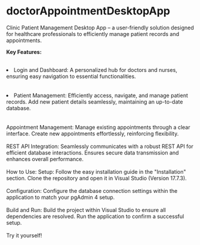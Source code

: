 # doctorAppointmentDesktopApp
Clinic Patient Management Desktop App – a user-friendly solution designed for healthcare professionals to efficiently manage patient records and appointments. 

<strong>Key Features:</strong>
<br></br>
<li>Login and Dashboard:
    A personalized hub for doctors and nurses, ensuring easy navigation to essential functionalities.
</li>
<br></br>
<li>Patient Management:
    Efficiently access, navigate, and manage patient records.
    Add new patient details seamlessly, maintaining an up-to-date database.
</li>
<br></br>
Appointment Management:
Manage existing appointments through a clear interface.
Create new appointments effortlessly, reinforcing flexibility.
<br></br>
REST API Integration:
Seamlessly communicates with a robust REST API for efficient database interactions.
Ensures secure data transmission and enhances overall performance.
<br></br>
How to Use:
Setup:
Follow the easy installation guide in the "Installation" section.
Clone the repository and open it in Visual Studio (Version 17.7.3).
<br></br>
Configuration:
Configure the database connection settings within the application to match your pgAdmin 4 setup.
<br></br>
Build and Run:
Build the project within Visual Studio to ensure all dependencies are resolved.
Run the application to confirm a successful setup.
<br></br>
Try it yourself! 
